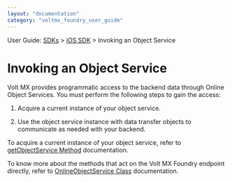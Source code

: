 ```yaml
---
layout: "documentation"
category: "voltmx_foundry_user_guide"
---
```

                             

User Guide: [SDKs](../Foundry_SDKs.html) > [iOS SDK](Installing.html) > Invoking an Object Service

Invoking an Object Service
==========================

Volt MX  provides programmatic access to the backend data through Online Object Services. You must perform the following steps to gain the access:

1.  Acquire a current instance of your object service.

1.  Use the object service instance with data transfer objects to communicate as needed with your backend.

To acquire a current instance of your object service, refer to [getObjectService Method](getObjectService_Method.html) documentation.

To know more about the methods that act on the Volt MX Foundry endpoint directly, refer to [OnlineObjectService Class](OnlineObjectService_Class.html) documentation.
